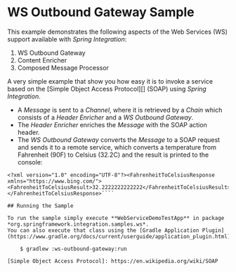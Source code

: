 WS Outbound Gateway Sample
==========================

This example demonstrates the following aspects of the Web Services (WS) support available with *Spring Integration*:

1. WS Outbound Gateway
2. Content Enricher
3. Composed Message Processor

A very simple example that show you how easy it is to invoke a service based on the [Simple Object Access Protocol][] (SOAP) using *Spring Integration*.

* A *Message* is sent to a *Channel*, where it is retrieved by a *Chain* which consists of a *Header Enricher* and a *WS Outbound Gateway*. 
* The *Header Enricher* enriches the *Message* with the SOAP action header. 
* The *WS Outbound Gateway* converts the *Message* to a SOAP request and sends it to a remote service, which converts a temperature from 
Fahrenheit (90F) to Celsius (32.2C) and the result is printed to the console:

````
<?xml version="1.0" encoding="UTF-8"?><FahrenheitToCelsiusResponse xmlns="https://www.bing.com/"><FahrenheitToCelsiusResult>32.2222222222222</FahrenheitToCelsiusResult></FahrenheitToCelsiusResponse>````

## Running the Sample

To run the sample simply execute **WebServiceDemoTestApp** in package *org.springframework.integration.samples.ws*. 
You can also execute that class using the [Gradle Application Plugin](https://www.gradle.org/docs/current/userguide/application_plugin.html):

    $ gradlew :ws-outbound-gateway:run

[Simple Object Access Protocol]: https://en.wikipedia.org/wiki/SOAP

